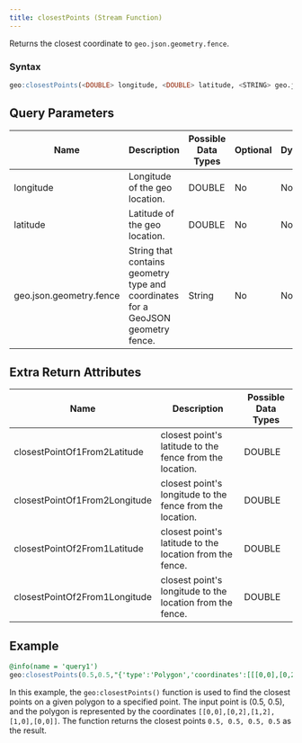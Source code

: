 ```yaml
---
title: closestPoints (Stream Function)
---
```


Returns the closest coordinate to `geo.json.geometry.fence`.

### Syntax

```sql
geo:closestPoints(<DOUBLE> longitude, <DOUBLE> latitude, <STRING> geo.json.geometry.fence)
```

## Query Parameters

| Name              | Description   | Possible Data Types | Optional | Dynamic |
|-------------------|---------------|---------------------|----------|---------|
| longitude    | Longitude of the geo location.     | DOUBLE       | No       | No     |
| latitude | Latitude of the geo location.  | DOUBLE         | No      | No     |
| geo.json.geometry.fence         | String that contains geometry type and coordinates for a GeoJSON geometry fence. | String| No      | No     |

## Extra Return Attributes

| Name             | Description   | Possible Data Types |
|-------------------|--------------------|---------------|
| closestPointOf1From2Latitude 	  | closest point's latitude to the fence from the location.    |   DOUBLE  |
| closestPointOf1From2Longitude   | closest point's longitude to the fence from the location.   |   DOUBLE  |
| closestPointOf2From1Latitude   | closest point's latitude to the location from the fence.    |   DOUBLE  |
| closestPointOf2From1Longitude  | closest point's longitude to the location from the fence.    |   DOUBLE  |

## Example

```sql
@info(name = 'query1')
geo:closestPoints(0.5,0.5,"{'type':'Polygon','coordinates':[[[0,0],[0,2],[1,2],[1,0],[0,0]]]}")
```

In this example, the `geo:closestPoints()` function is used to find the closest points on a given polygon to a specified point. The input point is (0.5, 0.5), and the polygon is represented by the coordinates `[[0,0],[0,2],[1,2],[1,0],[0,0]]`. The function returns the closest points `0.5, 0.5, 0.5, 0.5` as the result.
